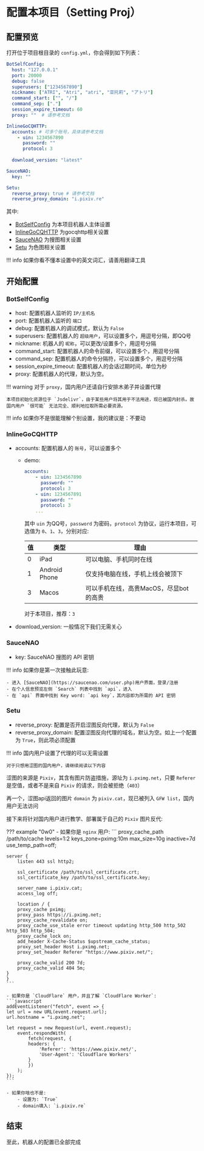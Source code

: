 # 配置本项目（Setting Proj）

## 配置预览
打开位于项目根目录的 `config.yml`，你会得到如下列表：
```yaml
BotSelfConfig:
  host: "127.0.0.1"
  port: 20000
  debug: false
  superusers: ["1234567890"]
  nickname: ["ATRI", "Atri", "atri", "亚托莉", "アトリ"]
  command_start: ["", "/"]
  command_sep: ["."]
  session_expire_timeout: 60
  proxy: ""  # 请参考文档

InlineGoCQHTTP:
  accounts: # 可多个账号，具体请参考文档
    - uin: 1234567890
      password: ""
      protocol: 3
  
  download_version: "latest"

SauceNAO:
  key: ""

Setu:
  reverse_proxy: true # 请参考文档
  reverse_proxy_domain: "i.pixiv.re"
```

其中:

- [BotSelfConfig](#botselfconfig) 为本项目机器人主体设置
- [InlineGoCQHTTP](#inlinegocqhttp) 为gocqhttp相关设置
- [SauceNAO](#saucenao) 为搜图相关设置
- [Setu](#setu) 为色图相关设置

!!! info
    如果你看不懂本设置中的英文词汇，请善用翻译工具

## 开始配置

### BotSelfConfig

- host: 配置机器人监听的 `IP/主机名`
- port: 配置机器人监听的 `端口`
- debug: 配置机器人的调试模式，默认为 `False`
- superusers: 配置机器人的 `超级用户`，可以设置多个，用逗号分隔，即QQ号
- nickname: 机器人的 `昵称`，可以更改/设置多个，用逗号分隔
- command_start: 配置机器人的命令前缀，可以设置多个，用逗号分隔
- command_sep: 配置机器人的命令分隔符，可以设置多个，用逗号分隔
- session_expire_timeout: 配置机器人的会话过期时间，单位为秒
- proxy: 配置机器人的代理，默认为空。

!!! warning
    对于 `proxy`，国内用户还请自行安排木弟子并设置代理

    本项目初始化资源位于 `Jsdelivr`，由于某些用户将其用于不法用途，现已被国内封杀。故国内用户 `很可能` 无法完全、顺利地拉取所需必要资源。

!!! info
    如果你不是很能理解个别设置，我的建议是：不要动

### InlineGoCQHTTP

- accounts: 配置机器人的 `账号`，可以设置多个
    - demo:
        ```yaml
        accounts:
            - uin: 1234567890
              password: ""
              protocol: 3
            - uin: 1234567891
              password: ""
              protocol: 3
            ...
        ```

        其中 `uin` 为QQ号，`password` 为密码，`protocol` 为协议，运行本项目，可选值为 `0`、`1`、`3`，分别对应:

        |值|类型|理由|
        |-|-|-|
        |0|iPad|可以电脑、手机同时在线|
        |1|Android Phone|仅支持电脑在线，手机上线会被顶下|
        |3|Macos|可以手机在线，高贵MacOS，尽显bot的高贵|

        对于本项目，推荐：`3`

- download_version: 一般情况下我们无需关心

### SauceNAO

- key: SauceNAO 搜图的 API 密钥

!!! info
    如果你是第一次接触此玩意:

    - 进入 [SauceNAO](https://saucenao.com/user.php)用户界面，登录/注册
    - 在个人信息预览左侧 `Search` 列表中找到 `api`，进入
    - 在 `api` 界面中找到 Key word: `api key`，其内容即为所需的 API 密钥


### Setu

- reverse_proxy: 配置是否开启涩图反向代理，默认为 `False`
- reverse_proxy_domain: 配置涩图反向代理的域名，默认为空。如上一个配置为 `True`，则此项必须配置

!!! info
    国内用户设置了代理的可以无需设置

    对于只想用涩图的国内用户，请继续阅读以下内容

涩图的来源是 `Pixiv`，其含有图片防盗措施，源址为 `i.pximg.net`，只要 `Referer` 是空值，或者不是来自 `Pixiv` 的请求，则会被拒绝（`403`）

再一个，涩图api返回的图片 `domain` 为 `pixiv.cat`，现已被列入 `GFW list`，国内用户无法访问

接下来将针对国内用户进行教学、部署属于自己的 `Pixiv` 图片反代:

??? example "0w0"
    - 如果你是 `nginx` 用户:
    ```
    proxy_cache_path /path/to/cache levels=1:2 keys_zone=pximg:10m max_size=10g inactive=7d use_temp_path=off;

    server {
        listen 443 ssl http2;

        ssl_certificate /path/to/ssl_certificate.crt;
        ssl_certificate_key /path/to/ssl_certificate.key;

        server_name i.pixiv.cat;
        access_log off;

        location / {
        proxy_cache pximg;
        proxy_pass https://i.pximg.net;
        proxy_cache_revalidate on;
        proxy_cache_use_stale error timeout updating http_500 http_502 http_503 http_504;
        proxy_cache_lock on;
        add_header X-Cache-Status $upstream_cache_status;
        proxy_set_header Host i.pximg.net;
        proxy_set_header Referer "https://www.pixiv.net/";

        proxy_cache_valid 200 7d;
        proxy_cache_valid 404 5m;
    }
    }
    ```

    - 如果你是 `CloudFlare` 用户，并且了解 `CloudFlare Worker`:
    ```javascript
    addEventListener("fetch", event => {
    let url = new URL(event.request.url);
    url.hostname = "i.pximg.net";

    let request = new Request(url, event.request);
        event.respondWith(
            fetch(request, {
            headers: {
                'Referer': 'https://www.pixiv.net/',
                'User-Agent': 'Cloudflare Workers'
            }
            })
        );
    });
    ```

    - 如果你啥也不是:
        - 设置为: `True`
        - domain填入: `i.pixiv.re`

## 结束

至此，机器人的配置已全部完成
